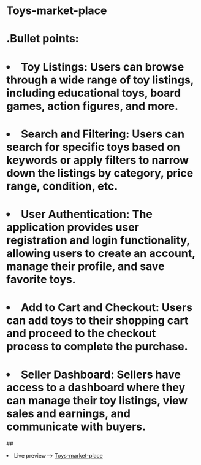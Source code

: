# Toys-market-place

# .Bullet points:
# <li>Toy Listings: Users can browse through a wide range of toy listings, including educational toys, board games, action figures, and more.</li>
# <li>Search and Filtering: Users can search for specific toys based on keywords or apply filters to narrow down the listings by category, price range, condition, etc.</li>
# <li>User Authentication: The application provides user registration and login functionality, allowing users to create an account, manage their profile, and save favorite toys.</li>
# <li>Add to Cart and Checkout: Users can add toys to their shopping cart and proceed to the checkout process to complete the purchase.</li>
# <li>Seller Dashboard: Sellers have access to a dashboard where they can manage their toy listings, view sales and earnings, and communicate with buyers.</li>


##<li> Live preview--> <a href="https://toys-market-place.web.app/">Toys-market-place</a></li>